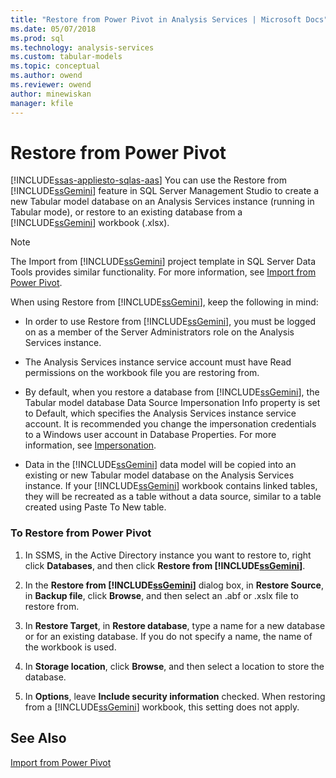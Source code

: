 ```yaml
---
title: "Restore from Power Pivot in Analysis Services | Microsoft Docs"
ms.date: 05/07/2018
ms.prod: sql
ms.technology: analysis-services
ms.custom: tabular-models
ms.topic: conceptual
ms.author: owend
ms.reviewer: owend
author: minewiskan
manager: kfile
---
```

# Restore from Power Pivot
[!INCLUDE[ssas-appliesto-sqlas-aas](../../includes/ssas-appliesto-sqlas-aas.md)]
  You can use the Restore from [!INCLUDE[ssGemini](../../includes/ssgemini-md.md)] feature in SQL Server Management Studio to create a new Tabular model database on an Analysis Services instance (running in Tabular mode), or restore to an existing database from a [!INCLUDE[ssGemini](../../includes/ssgemini-md.md)] workbook (.xlsx).  
  
> [!NOTE]  
>  The Import from [!INCLUDE[ssGemini](../../includes/ssgemini-md.md)] project template in SQL Server Data Tools provides similar functionality. For more information, see [Import from Power Pivot](../../analysis-services/tabular-models/import-from-power-pivot-ssas-tabular.md).  
  
 When using Restore from [!INCLUDE[ssGemini](../../includes/ssgemini-md.md)], keep the following in mind:  
  
-   In order to use Restore from [!INCLUDE[ssGemini](../../includes/ssgemini-md.md)], you must be logged on as a member of the Server Administrators role on the Analysis Services instance.  
  
-   The Analysis Services instance service account must have Read permissions on the workbook file you are restoring from.  
  
-   By default, when you restore a database from [!INCLUDE[ssGemini](../../includes/ssgemini-md.md)], the Tabular model database Data Source Impersonation Info property is set to Default, which specifies the Analysis Services instance service account. It is recommended you change the impersonation credentials to a Windows user account in Database Properties. For more information, see [Impersonation](../../analysis-services/tabular-models/impersonation-ssas-tabular.md).  
  
-   Data in the [!INCLUDE[ssGemini](../../includes/ssgemini-md.md)] data model will be copied into an existing or new Tabular model database on the Analysis Services instance. If your [!INCLUDE[ssGemini](../../includes/ssgemini-md.md)] workbook contains linked tables, they will be recreated as a table without a data source, similar to a table created using Paste To New table.  
  
### To Restore from Power Pivot  
  
1.  In SSMS, in the Active Directory instance you want to restore to, right click **Databases**, and then click **Restore from [!INCLUDE[ssGemini](../../includes/ssgemini-md.md)]**.  
  
2.  In the **Restore from [!INCLUDE[ssGemini](../../includes/ssgemini-md.md)]** dialog box, in **Restore Source**, in **Backup file**, click **Browse**, and then select an .abf or .xslx file to restore from.  
  
3.  In **Restore Target**, in **Restore database**, type a name for a new database or for an existing database. If you do not specify a name, the name of the workbook is used.  
  
4.  In **Storage location**, click **Browse**, and then select a location to store the database.  
  
5.  In **Options**, leave **Include security information** checked. When restoring from a [!INCLUDE[ssGemini](../../includes/ssgemini-md.md)] workbook, this setting does not apply.  
  
## See Also  

 [Import from Power Pivot](../../analysis-services/tabular-models/import-from-power-pivot-ssas-tabular.md)  
  
  
